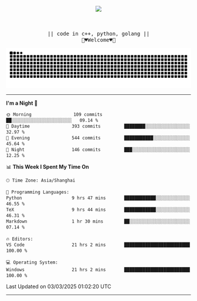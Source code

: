<p align="center"><img src="https://i.imgur.com/A6bWGFl.gif"/></p>

<p align="center">
  <br />
  <samp>
<!--     I'm Loomione :wave:
    <br />
    I love delving deep into the intricacies of computer systems to understand how they work and how to make them work better
    <br />
    "Embrace the challenge, code your dreams, and commit to excellence"
    <br> -->
                  <br> || code in c++, python, golang || <br>
                             🌼♥️Welcome♥️🥰
  </samp>
</p> 
<div align="center">
<picture>
  <source media="(prefers-color-scheme: dark)" srcset="https://raw.githubusercontent.com/Loomione/Loomione/output/github-contribution-grid-snake-dark.svg">
  <source media="(prefers-color-scheme: light)" srcset="https://raw.githubusercontent.com/Loomione/Loomione/output/github-contribution-grid-snake.svg">
  <img alt="github contribution grid snake animation" src="https://raw.githubusercontent.com/Loomione/Loomione/output/github-contribution-grid-snake.svg">
</picture>
</div>

-------

<!--START_SECTION:waka-->
**I'm a Night 🦉** 

```text
🌞 Morning                109 commits         ██░░░░░░░░░░░░░░░░░░░░░░░   09.14 % 
🌆 Daytime                393 commits         ████████░░░░░░░░░░░░░░░░░   32.97 % 
🌃 Evening                544 commits         ███████████░░░░░░░░░░░░░░   45.64 % 
🌙 Night                  146 commits         ███░░░░░░░░░░░░░░░░░░░░░░   12.25 % 
```


📊 **This Week I Spent My Time On** 

```text
🕑︎ Time Zone: Asia/Shanghai

💬 Programming Languages: 
Python                   9 hrs 47 mins       ████████████░░░░░░░░░░░░░   46.55 % 
TeX                      9 hrs 44 mins       ████████████░░░░░░░░░░░░░   46.31 % 
Markdown                 1 hr 30 mins        ██░░░░░░░░░░░░░░░░░░░░░░░   07.14 % 

🔥 Editors: 
VS Code                  21 hrs 2 mins       █████████████████████████   100.00 % 

💻 Operating System: 
Windows                  21 hrs 2 mins       █████████████████████████   100.00 % 
```


 Last Updated on 03/03/2025 01:02:20 UTC
<!--END_SECTION:waka-->
-------




